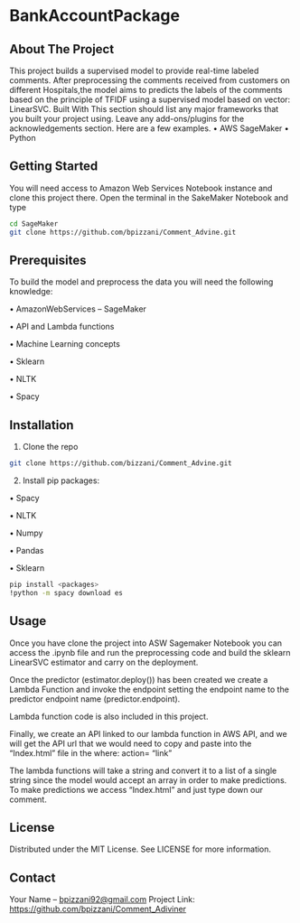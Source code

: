 # BankAccountPackage

## About The Project
This project builds a supervised model to provide real-time labeled comments. After preprocessing the comments received from customers on different Hospitals,the model aims to predicts the labels of the comments based on the principle of TFIDF using a supervised model based on vector: LinearSVC.
Built With
This section should list any major frameworks that you built your project using. Leave any add-ons/plugins for the acknowledgements section. Here are a few examples.
•	AWS SageMaker
•	Python

## Getting Started
You will need access to Amazon Web Services Notebook instance and clone this project there. Open the terminal in the SakeMaker Notebook and type
```bash
cd SageMaker
git clone https://github.com/bpizzani/Comment_Advine.git
```

## Prerequisites
To build the model and preprocess the data you will need the following knowledge:

•	AmazonWebServices – SageMaker

•	API and Lambda functions

•	Machine Learning concepts

•	Sklearn

•	NLTK

•	Spacy

## Installation
1.	Clone the repo
```bash 
git clone https://github.com/bizzani/Comment_Advine.git
```
2.	Install pip packages:

•	Spacy

•	NLTK

•	Numpy

•	Pandas

•	Sklearn

```bash
pip install <packages>
!python -m spacy download es
```
  
## Usage
Once you have clone the project into ASW Sagemaker Notebook you can access the .ipynb file and run the preprocessing code and build the sklearn LinearSVC estimator and carry on the deployment. 

Once the predictor (estimator.deploy()) has been created we create a Lambda Function and invoke the endpoint setting the endpoint name to the predictor endpoint name (predictor.endpoint).

Lambda function code is also included in this project.

Finally, we create an API linked to our lambda function in AWS API, and we will get the API url that we would need to copy and paste into the “Index.html” file in the where: action= “link”

The lambda functions will take a string and convert it to a list of a single string since the model would accept an array in order to make predictions.
To make predictions we access “Index.html” and just type down our comment.

## License
Distributed under the MIT License. See LICENSE for more information.

## Contact
Your Name – bpizzani92@gmail.com
Project Link: https://github.com/bpizzani/Comment_Adiviner
